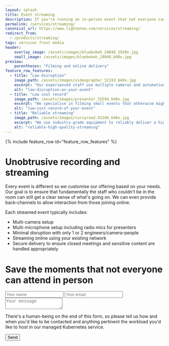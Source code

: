 ```yaml
---
layout: splash
title: Event streaming
description: If you're running an in-person event that not everyone can attend, we can stream it to an online audience.  Afterwards, an archive copy gives you a record for posterity or those who couldn't tune in live.
permalink: /services/streaming/
canonical_url: https://www.lightenna.com/services/streaming/
redirect_from:
  - /products/streaming/
tags: services front media
header:
    overlay_image: /assets/images/bluebokeh_24040_1920x.jpg
    small_image: /assets/images/bluebokeh_24040_640x.jpg
preview:
    parentheses: "Filming and online delivery"
feature_row_features:
  - title: "Low disruption"
    image_path: /assets/images/videographer_32193_640x.jpg
    excerpt: "Our experienced staff use multiple cameras and automation to minimise the impact on your event"
    alt: "low-disruption-on-your-event"
  - title: "Low cost record"
    image_path: /assets/images/presenter_33594_640x.jpg
    excerpt: "We specialise in filming small events that otherwise might not get recorded"
    alt: "low-cost-record-of-your-event"
  - title: "Reliable streaming"
    image_path: /assets/images/curvyroad_01246_640x.jpg
    excerpt: "We use industry-grade equipment to reliably deliver a high-quality stream and post-event archive copy"
    alt: "reliable-high-quality-streaming"
---
```


<style>
    /* hack page title for alignment on this particular image */
    h1.page__title {
        padding-top: 1.0em;
    }
</style>

{% include feature_row id="feature_row_features" %}

# Unobtrusive recording and streaming

Every event is different so we customise our offering based on your needs.  Our goal is to ensure that fundamentally the staff who couldn't be in the room can still get a clear sense of what's going on.  We can even provide back-channels to allow interaction from those joining online.

Each streamed event typically includes:
* Multi-camera setup
* Multi-microphone setup including radio mics for presenters
* Minimal disruption with only 1 or 2 engineers/camera-people
* Streaming online using your existing network
* Secure delivery to ensure closed meetings and sensitive content are handled appropriately

# Save the moments that not everyone can attend in person

<a name="form" />
<form action="https://formspree.io/alex_stanhope@hotmail.com"
      method="POST">
    <input type="text" name="name" placeholder="Your name">
    <input type="email" name="email" placeholder="Your email">
    <textarea name="message" placeholder="Your message"></textarea>
    <p>There's a human-being on the end of this form, so please tell us how and when you'd like to be contacted
    and anything pertinent the workload you'd like to host in our managed Kubernetes service.</p>
    <button type="submit" class="btn btn--primary btn--large">Send</button>
</form>
<div stlye="clear:both;">&nbsp;</div>